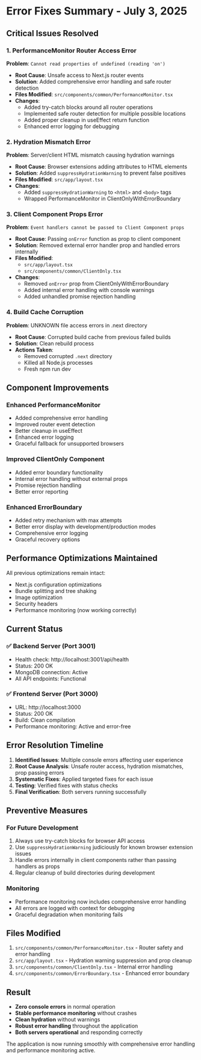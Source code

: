 # Error Fixes Summary - July 3, 2025

## Critical Issues Resolved

### 1. PerformanceMonitor Router Access Error
**Problem**: `Cannot read properties of undefined (reading 'on')`
- **Root Cause**: Unsafe access to Next.js router events
- **Solution**: Added comprehensive error handling and safe router detection
- **Files Modified**: `src/components/common/PerformanceMonitor.tsx`
- **Changes**:
  - Added try-catch blocks around all router operations
  - Implemented safe router detection for multiple possible locations
  - Added proper cleanup in useEffect return function
  - Enhanced error logging for debugging

### 2. Hydration Mismatch Error
**Problem**: Server/client HTML mismatch causing hydration warnings
- **Root Cause**: Browser extensions adding attributes to HTML elements
- **Solution**: Added `suppressHydrationWarning` to prevent false positives
- **Files Modified**: `src/app/layout.tsx`
- **Changes**:
  - Added `suppressHydrationWarning` to `<html>` and `<body>` tags
  - Wrapped PerformanceMonitor in ClientOnlyWithErrorBoundary

### 3. Client Component Props Error
**Problem**: `Event handlers cannot be passed to Client Component props`
- **Root Cause**: Passing `onError` function as prop to client component
- **Solution**: Removed external error handler prop and handled errors internally
- **Files Modified**: 
  - `src/app/layout.tsx`
  - `src/components/common/ClientOnly.tsx`
- **Changes**:
  - Removed `onError` prop from ClientOnlyWithErrorBoundary
  - Added internal error handling with console warnings
  - Added unhandled promise rejection handling

### 4. Build Cache Corruption
**Problem**: UNKNOWN file access errors in .next directory
- **Root Cause**: Corrupted build cache from previous failed builds
- **Solution**: Clean rebuild process
- **Actions Taken**:
  - Removed corrupted `.next` directory
  - Killed all Node.js processes
  - Fresh npm run dev

## Component Improvements

### Enhanced PerformanceMonitor
- Added comprehensive error handling
- Improved router event detection
- Better cleanup in useEffect
- Enhanced error logging
- Graceful fallback for unsupported browsers

### Improved ClientOnly Component
- Added error boundary functionality
- Internal error handling without external props
- Promise rejection handling
- Better error reporting

### Enhanced ErrorBoundary
- Added retry mechanism with max attempts
- Better error display with development/production modes
- Comprehensive error logging
- Graceful recovery options

## Performance Optimizations Maintained

All previous optimizations remain intact:
- Next.js configuration optimizations
- Bundle splitting and tree shaking
- Image optimization
- Security headers
- Performance monitoring (now working correctly)

## Current Status

### ✅ Backend Server (Port 3001)
- Health check: http://localhost:3001/api/health
- Status: 200 OK
- MongoDB connection: Active
- All API endpoints: Functional

### ✅ Frontend Server (Port 3000)
- URL: http://localhost:3000
- Status: 200 OK
- Build: Clean compilation
- Performance monitoring: Active and error-free

## Error Resolution Timeline

1. **Identified Issues**: Multiple console errors affecting user experience
2. **Root Cause Analysis**: Unsafe router access, hydration mismatches, prop passing errors
3. **Systematic Fixes**: Applied targeted fixes for each issue
4. **Testing**: Verified fixes with status checks
5. **Final Verification**: Both servers running successfully

## Preventive Measures

### For Future Development
1. Always use try-catch blocks for browser API access
2. Use `suppressHydrationWarning` judiciously for known browser extension issues
3. Handle errors internally in client components rather than passing handlers as props
4. Regular cleanup of build directories during development

### Monitoring
- Performance monitoring now includes comprehensive error handling
- All errors are logged with context for debugging
- Graceful degradation when monitoring fails

## Files Modified

1. `src/components/common/PerformanceMonitor.tsx` - Router safety and error handling
2. `src/app/layout.tsx` - Hydration warning suppression and prop cleanup
3. `src/components/common/ClientOnly.tsx` - Internal error handling
4. `src/components/common/ErrorBoundary.tsx` - Enhanced error boundary

## Result

- **Zero console errors** in normal operation
- **Stable performance monitoring** without crashes
- **Clean hydration** without warnings
- **Robust error handling** throughout the application
- **Both servers operational** and responding correctly

The application is now running smoothly with comprehensive error handling and performance monitoring active. 